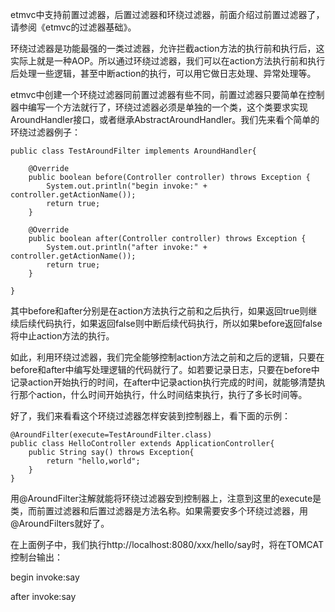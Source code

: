 etmvc中支持前置过滤器，后置过滤器和环绕过滤器，前面介绍过前置过滤器了，请参阅《etmvc的过滤器基础》。

环绕过滤器是功能最强的一类过滤器，允许拦截action方法的执行前和执行后，这实际上就是一种AOP。所以通过环绕过滤器，我们可以在action方法执行前和执行后处理一些逻辑，甚至中断action的执行，可以用它做日志处理、异常处理等。

etmvc中创建一个环绕过滤器同前置过滤器有些不同，前置过滤器只要简单在控制器中编写一个方法就行了，环绕过滤器必须是单独的一个类，这个类要求实现AroundHandler接口，或者继承AbstractAroundHandler。我们先来看个简单的环绕过滤器例子：

```
public class TestAroundFilter implements AroundHandler{
	
	@Override
	public boolean before(Controller controller) throws Exception {
		System.out.println("begin invoke:" + controller.getActionName());
		return true;
	}

	@Override
	public boolean after(Controller controller) throws Exception {
		System.out.println("after invoke:" + controller.getActionName());
		return true;
	}

}
```

其中before和after分别是在action方法执行之前和之后执行，如果返回true则继续后续代码执行，如果返回false则中断后续代码执行，所以如果before返回false将中止action方法的执行。

如此，利用环绕过滤器，我们完全能够控制action方法之前和之后的逻辑，只要在before和after中编写处理逻辑的代码就行了。如若要记录日志，只要在before中记录action开始执行的时间，在after中记录action执行完成的时间，就能够清楚执行那个action，什么时间开始执行，什么时间结束执行，执行了多长时间等。

好了，我们来看看这个环绕过滤器怎样安装到控制器上，看下面的示例：

```
@AroundFilter(execute=TestAroundFilter.class)
public class HelloController extends ApplicationController{
	public String say() throws Exception{
		return "hello,world";
	}
}
```

用@AroundFilter注解就能将环绕过滤器安到控制器上，注意到这里的execute是类，而前置过滤器和后置过滤器是方法名称。如果需要安多个环绕过滤器，用@AroundFilters就好了。

在上面例子中，我们执行http://localhost:8080/xxx/hello/say时，将在TOMCAT控制台输出：

begin invoke:say

after invoke:say


